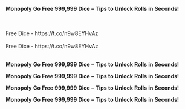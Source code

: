 <strong>Monopoly</strong> <strong>Go</strong> <strong>Free</strong> <strong>999,999</strong> <strong>Dice</strong> <strong>–</strong> <strong>Tips</strong> <strong>to</strong> <strong>Unlock</strong> <strong>Rolls</strong> <strong>in</strong> <strong>Seconds!</strong>

<br>
<br>Free Dice - https://t.co/n9w8EYHvAz
<br>
<br>Free Dice - https://t.co/n9w8EYHvAz
<br>
<br>

<strong>Monopoly</strong> <strong>Go</strong> <strong>Free</strong> <strong>999,999</strong> <strong>Dice</strong> <strong>–</strong> <strong>Tips</strong> <strong>to</strong> <strong>Unlock</strong> <strong>Rolls</strong> <strong>in</strong> <strong>Seconds!</strong>

<strong>Monopoly</strong> <strong>Go</strong> <strong>Free</strong> <strong>999,999</strong> <strong>Dice</strong> <strong>–</strong> <strong>Tips</strong> <strong>to</strong> <strong>Unlock</strong> <strong>Rolls</strong> <strong>in</strong> <strong>Seconds!</strong>

<strong>Monopoly</strong> <strong>Go</strong> <strong>Free</strong> <strong>999,999</strong> <strong>Dice</strong> <strong>–</strong> <strong>Tips</strong> <strong>to</strong> <strong>Unlock</strong> <strong>Rolls</strong> <strong>in</strong> <strong>Seconds!</strong>

<strong>Monopoly</strong> <strong>Go</strong> <strong>Free</strong> <strong>999,999</strong> <strong>Dice</strong> <strong>–</strong> <strong>Tips</strong> <strong>to</strong> <strong>Unlock</strong> <strong>Rolls</strong> <strong>in</strong> <strong>Seconds!</strong>

